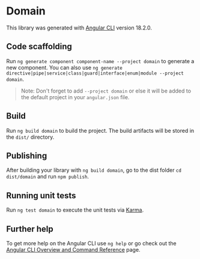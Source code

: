 # Domain

This library was generated with [Angular CLI](https://github.com/angular/angular-cli) version 18.2.0.

## Code scaffolding

Run `ng generate component component-name --project domain` to generate a new component. You can also use `ng generate directive|pipe|service|class|guard|interface|enum|module --project domain`.
> Note: Don't forget to add `--project domain` or else it will be added to the default project in your `angular.json` file. 

## Build

Run `ng build domain` to build the project. The build artifacts will be stored in the `dist/` directory.

## Publishing

After building your library with `ng build domain`, go to the dist folder `cd dist/domain` and run `npm publish`.

## Running unit tests

Run `ng test domain` to execute the unit tests via [Karma](https://karma-runner.github.io).

## Further help

To get more help on the Angular CLI use `ng help` or go check out the [Angular CLI Overview and Command Reference](https://angular.dev/tools/cli) page.
